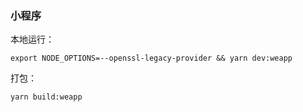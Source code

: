### 小程序

本地运行：
```
export NODE_OPTIONS=--openssl-legacy-provider && yarn dev:weapp
```

打包：
```
yarn build:weapp
```